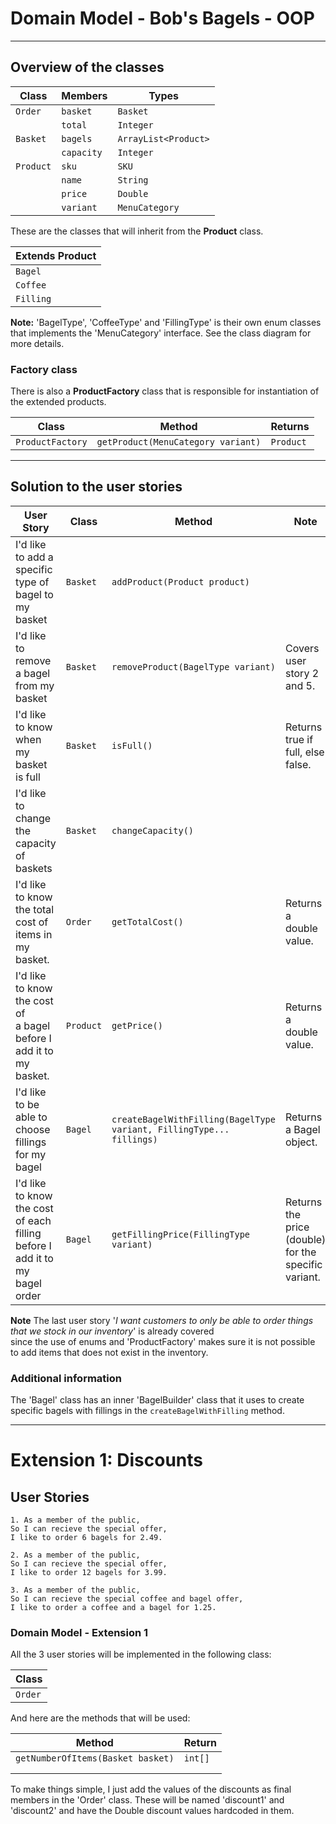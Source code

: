 # Domain Model - Bob's Bagels - OOP

---------------------------------------------------------------------------------

## Overview of the classes

| Class     | Members    | Types                |
|-----------|------------|----------------------|
| `Order`   | `basket`   | `Basket`             |
|           | `total`    | `Integer`            |
| `Basket`  | `bagels`   | `ArrayList<Product>` |
|           | `capacity` | `Integer`            |
| `Product` | `sku`      | `SKU`                |
|           | `name`     | `String`             |
|           | `price`    | `Double`             |
|           | `variant`  | `MenuCategory`       |

These are the classes that will inherit from the **Product** class.

| Extends Product |
|-----------------|
| `Bagel`         |
| `Coffee`        |
| `Filling`       |

**Note:** 'BagelType', 'CoffeeType' and 'FillingType' is their own enum classes that
implements the 'MenuCategory' interface. See the class diagram for more details.

### Factory class
There is also a **ProductFactory** class that is responsible for instantiation of the extended products.

| Class            | Method                             | Returns   |
|------------------|------------------------------------|-----------|
| `ProductFactory` | `getProduct(MenuCategory variant)` | `Product` |


-------------------------------------------------------------------------------

## Solution to the user stories

| User Story                                                                            | Class     | Method                                                               | Note                                                 |
|---------------------------------------------------------------------------------------|-----------|----------------------------------------------------------------------|------------------------------------------------------|
| I'd like to add a specific<br/> type of bagel to my basket                            | `Basket`  | `addProduct(Product product)`                                        |                                                      |
| I'd like to remove a bagel<br/> from my basket                                        | `Basket`  | `removeProduct(BagelType variant)`                                   | Covers user story 2 and 5.                           |
| I'd like to know when my<br/> basket is full                                          | `Basket`  | `isFull()`                                                           | Returns true if full, else false.                    |
| I'd like to change the <br/>capacity of baskets                                       | `Basket`  | `changeCapacity()`                                                   |                                                      |
| I'd like to know the total<br/> cost of items in my basket.                           | `Order`   | `getTotalCost()`                                                     | Returns a double value.                              |
| I'd like to know the cost of <br/>a bagel before I add it to my basket.               | `Product` | `getPrice()`                                                         | Returns a double value.                              |
| I'd like to be able to choose <br/>fillings for my bagel                              | `Bagel`   | `createBagelWithFilling(BagelType variant, FillingType... fillings)` | Returns a Bagel object.                              |
| I'd like to know the cost of each<br/> filling before I add it to my bagel order      | `Bagel`   | `getFillingPrice(FillingType variant)`                               | Returns the price (double) for the specific variant. |

**Note** The last user story '*I want customers to only be able to order things that we stock in our inventory*' is already covered<br/>
since the use of enums and 'ProductFactory' makes sure it is not possible to add items that does not exist in
the inventory.

### Additional information
The 'Bagel' class has an inner 'BagelBuilder' class that it uses to create
specific bagels with fillings in the `createBagelWithFilling` method.

--------------------------------------------------------------------------------------

# Extension 1: Discounts

## User Stories

```
1. As a member of the public,
So I can recieve the special offer,
I like to order 6 bagels for 2.49.
```

```
2. As a member of the public,
So I can recieve the special offer,
I like to order 12 bagels for 3.99.
```

```
3. As a member of the public,
So I can recieve the special coffee and bagel offer,
I like to order a coffee and a bagel for 1.25.
```

### Domain Model - Extension 1

All the 3 user stories will be implemented in the following class:

| Class   |
|---------|
| `Order` |

And here are the methods that will be used:

| Method                            | Return  |
|-----------------------------------|---------|
| `getNumberOfItems(Basket basket)` | `int[]` |
|                                   |         |
|                                   |         |

To make things simple, I just add the values of the discounts as final members in the 'Order' class.
These will be named 'discount1' and 'discount2' and have the Double discount values hardcoded in them.













